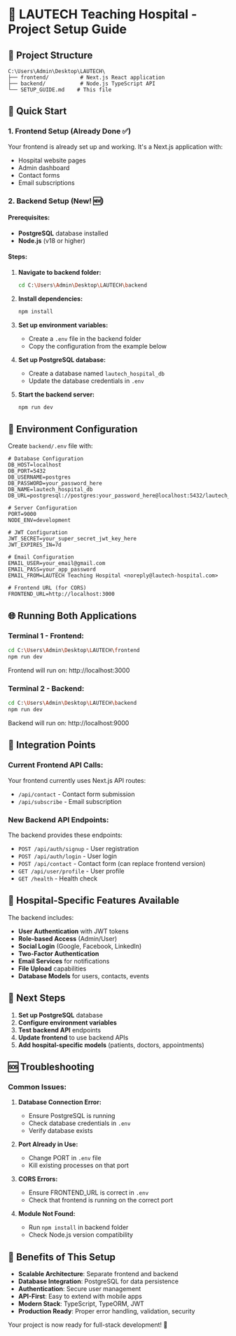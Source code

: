 # 🏥 LAUTECH Teaching Hospital - Project Setup Guide

## 📁 Project Structure

```
C:\Users\Admin\Desktop\LAUTECH\
├── frontend/          # Next.js React application
├── backend/           # Node.js TypeScript API
└── SETUP_GUIDE.md    # This file
```

## 🚀 Quick Start

### 1. Frontend Setup (Already Done ✅)
Your frontend is already set up and working. It's a Next.js application with:
- Hospital website pages
- Admin dashboard
- Contact forms
- Email subscriptions

### 2. Backend Setup (New! 🆕)

#### Prerequisites:
- **PostgreSQL** database installed
- **Node.js** (v18 or higher)

#### Steps:

1. **Navigate to backend folder:**
   ```bash
   cd C:\Users\Admin\Desktop\LAUTECH\backend
   ```

2. **Install dependencies:**
   ```bash
   npm install
   ```

3. **Set up environment variables:**
   - Create a `.env` file in the backend folder
   - Copy the configuration from the example below

4. **Set up PostgreSQL database:**
   - Create a database named `lautech_hospital_db`
   - Update the database credentials in `.env`

5. **Start the backend server:**
   ```bash
   npm run dev
   ```

## 🔧 Environment Configuration

Create `backend/.env` file with:

```env
# Database Configuration
DB_HOST=localhost
DB_PORT=5432
DB_USERNAME=postgres
DB_PASSWORD=your_password_here
DB_NAME=lautech_hospital_db
DB_URL=postgresql://postgres:your_password_here@localhost:5432/lautech_hospital_db

# Server Configuration
PORT=9000
NODE_ENV=development

# JWT Configuration
JWT_SECRET=your_super_secret_jwt_key_here
JWT_EXPIRES_IN=7d

# Email Configuration
EMAIL_USER=your_email@gmail.com
EMAIL_PASS=your_app_password
EMAIL_FROM=LAUTECH Teaching Hospital <noreply@lautech-hospital.com>

# Frontend URL (for CORS)
FRONTEND_URL=http://localhost:3000
```

## 🌐 Running Both Applications

### Terminal 1 - Frontend:
```bash
cd C:\Users\Admin\Desktop\LAUTECH\frontend
npm run dev
```
Frontend will run on: http://localhost:3000

### Terminal 2 - Backend:
```bash
cd C:\Users\Admin\Desktop\LAUTECH\backend
npm run dev
```
Backend will run on: http://localhost:9000

## 🔗 Integration Points

### Current Frontend API Calls:
Your frontend currently uses Next.js API routes:
- `/api/contact` - Contact form submission
- `/api/subscribe` - Email subscription

### New Backend API Endpoints:
The backend provides these endpoints:
- `POST /api/auth/signup` - User registration
- `POST /api/auth/login` - User login
- `POST /api/contact` - Contact form (can replace frontend version)
- `GET /api/user/profile` - User profile
- `GET /health` - Health check

## 🏥 Hospital-Specific Features Available

The backend includes:
- **User Authentication** with JWT tokens
- **Role-based Access** (Admin/User)
- **Social Login** (Google, Facebook, LinkedIn)
- **Two-Factor Authentication**
- **Email Services** for notifications
- **File Upload** capabilities
- **Database Models** for users, contacts, events

## 📝 Next Steps

1. **Set up PostgreSQL** database
2. **Configure environment variables**
3. **Test backend API** endpoints
4. **Update frontend** to use backend APIs
5. **Add hospital-specific models** (patients, doctors, appointments)

## 🆘 Troubleshooting

### Common Issues:

1. **Database Connection Error:**
   - Ensure PostgreSQL is running
   - Check database credentials in `.env`
   - Verify database exists

2. **Port Already in Use:**
   - Change PORT in `.env` file
   - Kill existing processes on that port

3. **CORS Errors:**
   - Ensure FRONTEND_URL is correct in `.env`
   - Check that frontend is running on the correct port

4. **Module Not Found:**
   - Run `npm install` in backend folder
   - Check Node.js version compatibility

## 🎯 Benefits of This Setup

- **Scalable Architecture**: Separate frontend and backend
- **Database Integration**: PostgreSQL for data persistence
- **Authentication**: Secure user management
- **API-First**: Easy to extend with mobile apps
- **Modern Stack**: TypeScript, TypeORM, JWT
- **Production Ready**: Proper error handling, validation, security

Your project is now ready for full-stack development! 🚀
